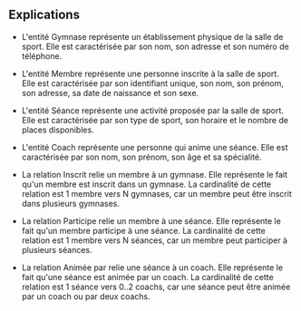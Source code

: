 ## Explications

* L'entité Gymnase représente un établissement physique de la salle de sport. Elle est caractérisée par son nom, son adresse et son numéro de téléphone.
* L'entité Membre représente une personne inscrite à la salle de sport. Elle est caractérisée par son identifiant unique, son nom, son prénom, son adresse, sa date de naissance et son sexe.

* L'entité Séance représente une activité proposée par la salle de sport. Elle est caractérisée par son type de sport, son horaire et le nombre de places disponibles.

* L'entité Coach représente une personne qui anime une séance. Elle est caractérisée par son nom, son prénom, son âge et sa spécialité.

* La relation Inscrit relie un membre à un gymnase. Elle représente le fait qu'un membre est inscrit dans un gymnase. La cardinalité de cette relation est 1 membre vers N gymnases, car un membre peut être inscrit dans plusieurs gymnases.

* La relation Participe relie un membre à une séance. Elle représente le fait qu'un membre participe à une séance. La cardinalité de cette relation est 1 membre vers N séances, car un membre peut participer à plusieurs séances.

* La relation Animée par relie une séance à un coach. Elle représente le fait qu'une séance est animée par un coach. La cardinalité de cette relation est 1 séance vers 0..2 coachs, car une séance peut être animée par un coach ou par deux coachs.

